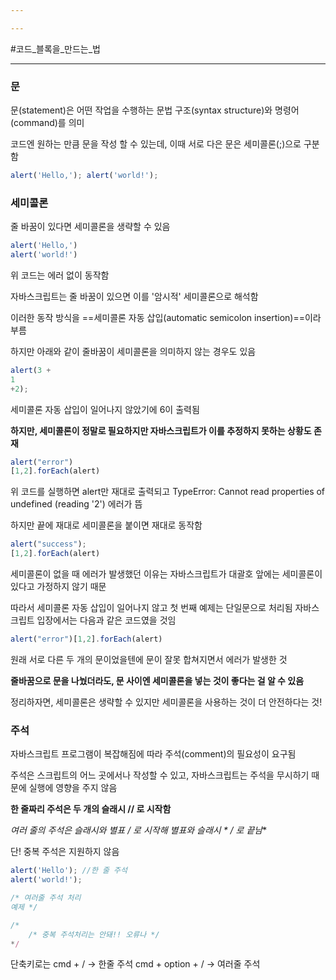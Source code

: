 ```yaml
---

---
```

#코드_블록을_만드는_법

---
### 문

문(statement)은 어떤 작업을 수행하는 문법 구조(syntax structure)와 명령어(command)를 의미

코드엔 원하는 만큼 문을 작성 할 수 있는데, 이때 서로 다은 문은 세미콜론(;)으로 구분함

```javascript
alert('Hello,'); alert('world!');
```

### 세미콜론

줄 바꿈이 있다면 세미콜론을 생략할 수 있음

```javascript
alert('Hello,')
alert('world!')
```

위 코드는 에러 없이 동작함

자바스크립트는 줄 바꿈이 있으면 이를 '암시적' 세미콜론으로 해석함

이러한 동작 방식을 ==세미콜론 자동 삽입(automatic semicolon insertion)==이라 부름

하지만 아래와 같이 줄바꿈이 세미콜론을 의미하지 않는 경우도 있음

```javascript
alert(3 +
1
+2);
```

세미콜론 자동 삽입이 일어나지 않았기에 6이 출력됨 

**하지만, 세미콜론이 정말로 필요하지만 자바스크립트가 이를 추정하지 못하는 상황도 존재**

```javascript
alert("error")
[1,2].forEach(alert)
```

위 코드를 실행하면 alert만 재대로 출력되고 
TypeError: Cannot read properties of undefined (reading '2') 에러가 뜸

하지만 끝에 재대로 세미콜론을 붙이면 재대로 동작함

```javascript
alert("success");
[1,2].forEach(alert)
```

세미콜론이 없을 때 에러가 발생했던 이유는 자바스크립트가 대괄호 앞에는 세미콜론이 있다고 가정하지 않기 때문

따라서 세미콜론 자동 삽입이 일어나지 않고 첫 번째 예제는 단일문으로 처리됨
자바스크립트 입장에서는 다음과 같은 코드였을 것임
```javascript
alert("error")[1,2].forEach(alert)
```

원래 서로 다른 두 개의 문이었을텐에 문이 잘못 합쳐지면서 에러가 발생한 것

**줄바꿈으로 문을 나눴더라도, 문 사이엔 세미콜론을 넣는 것이 좋다는 걸 알 수 있음**

정리하자면, 세미콜론은 생략할 수 있지만 세미콜론을 사용하는 것이 더 안전하다는 것!

### 주석

자바스크립트 프로그램이 복잡해짐에 따라 주석(comment)의 필요성이 요구됨

주석은 스크립트의 어느 곳에서나 작성할 수 있고, 자바스크립트는 주석을 무시하기 때문에 실행에 영향을 주지 않음

**한 줄짜리 주석은 두 개의 슬래시 // 로 시작함**

**여러 줄의 주석은 슬래시와 별표 /* 로 시작해 별표와 슬래시 * / 로 끝남**

단! 중복 주석은 지원하지 않음

```javascript
alert('Hello'); //한 줄 주석
alert('world!');

/* 여러줄 주석 처리
예제 */

/*
	/* 중복 주석처리는 안돼!! 오류나 */
*/
```

단축키로는 
cmd + / -> 한줄 주석
cmd + option + / -> 여러줄 주석

